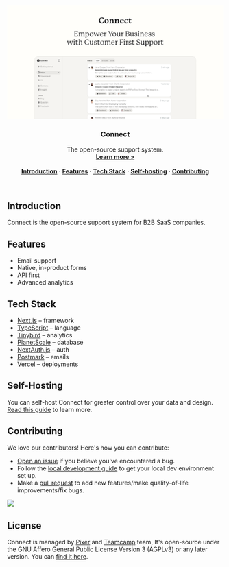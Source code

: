<a href="https://www.getconnect.tech">
  <img alt="Connect is Open-source support system for saas business." src="https://github.com/getconnect-tech/.github/raw/main/banner.png">
</a>

<h3 align="center">Connect</h3>

<p align="center">
    The open-source support system.
    <br />
    <a href="https://www.getconnect.tech"><strong>Learn more »</strong></a>
    <br />
    <br />
    <a href="#introduction"><strong>Introduction</strong></a> ·
    <a href="#features"><strong>Features</strong></a> ·
    <a href="#tech-stack"><strong>Tech Stack</strong></a> ·
    <a href="#self-hosting"><strong>Self-hosting</strong></a> ·
    <a href="#contributing"><strong>Contributing</strong></a>
</p>
<br/>

## Introduction

Connect is the open-source support system for B2B SaaS companies.

## Features

- Email support
- Native, in-product forms
- API first
- Advanced analytics

## Tech Stack

- [Next.js](https://nextjs.org/) – framework
- [TypeScript](https://www.typescriptlang.org/) – language
- [Tinybird](https://tinybird.com/) – analytics
- [PlanetScale](https://planetscale.com/) – database
- [NextAuth.js](https://next-auth.js.org/) – auth
- [Postmark](https://postmarkapp.com/) – emails
- [Vercel](https://vercel.com/) – deployments

## Self-Hosting

You can self-host Connect for greater control over your data and design. [Read this guide](https://www.getconnect.tech/docs/self-hosting/guide) to learn more.

## Contributing

We love our contributors! Here's how you can contribute:

- [Open an issue](https://github.com/getconnect-tech/connect/issues) if you believe you've encountered a bug.
- Follow the [local development guide](https://www.getconnect.tech/docs/local-development) to get your local dev environment set up.
- Make a [pull request](https://github.com/getconnect-tech/connect/pulls) to add new features/make quality-of-life improvements/fix bugs.

<a href="https://github.com/getconnect-tech/connect/graphs/contributors">
  <img src="https://contrib.rocks/image?repo=getconnect-tech/connect" />
</a>

## License

Connect is managed by [Pixer](https://www.pixer.io) and [Teamcamp](https://www.teamcamp.app) team, It's open-source under the GNU Affero General Public License Version 3 (AGPLv3) or any later version. You can [find it here](https://github.com/getconnect-tech/connect/blob/main/LICENSE.md).
